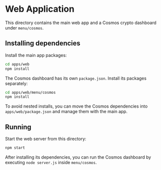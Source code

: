 # Web Application

This directory contains the main web app and a Cosmos crypto dashboard under `menu/cosmos`.

## Installing dependencies

Install the main app packages:

```bash
cd apps/web
npm install
```

The Cosmos dashboard has its own `package.json`. Install its packages separately:

```bash
cd apps/web/menu/cosmos
npm install
```

To avoid nested installs, you can move the Cosmos dependencies into `apps/web/package.json` and manage them with the main app.

## Running

Start the web server from this directory:

```bash
npm start
```

After installing its dependencies, you can run the Cosmos dashboard by executing `node server.js` inside `menu/cosmos`.
